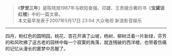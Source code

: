 > 《**梦里三年**》是陈晓旭1987年与欧阳奋强、邓婕、王贵娥合著的书《**宝黛话红楼**》中的一篇文章。
> <br>本文最早发表于2007年5月17日 23:04 大众电视 新浪影音娱乐

---

四月，粉红色的圆明园，桃花、杏花开满了山坡，杨树、柳树泛着一片新绿，芬芳的和风吹拂了这古老的园林中每一个寂寞的角落，就连残破的西洋楼，也带着伤痛的记忆从漫长的噩梦中苏醒了。
